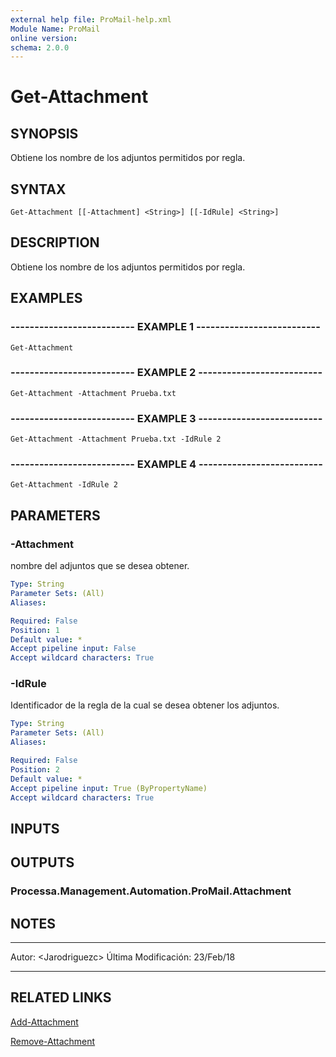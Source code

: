 ```yaml
---
external help file: ProMail-help.xml
Module Name: ProMail
online version: 
schema: 2.0.0
---
```


# Get-Attachment

## SYNOPSIS
Obtiene los nombre de los adjuntos permitidos por regla.

## SYNTAX

```
Get-Attachment [[-Attachment] <String>] [[-IdRule] <String>]
```

## DESCRIPTION
Obtiene los nombre de los adjuntos permitidos por regla.

## EXAMPLES

### -------------------------- EXAMPLE 1 --------------------------
```
Get-Attachment
```

### -------------------------- EXAMPLE 2 --------------------------
```
Get-Attachment -Attachment Prueba.txt
```

### -------------------------- EXAMPLE 3 --------------------------
```
Get-Attachment -Attachment Prueba.txt -IdRule 2
```

### -------------------------- EXAMPLE 4 --------------------------
```
Get-Attachment -IdRule 2
```

## PARAMETERS

### -Attachment
nombre del adjuntos que se desea obtener.

```yaml
Type: String
Parameter Sets: (All)
Aliases: 

Required: False
Position: 1
Default value: *
Accept pipeline input: False
Accept wildcard characters: True
```

### -IdRule
Identificador de la regla de la cual se desea obtener los adjuntos.

```yaml
Type: String
Parameter Sets: (All)
Aliases: 

Required: False
Position: 2
Default value: *
Accept pipeline input: True (ByPropertyName)
Accept wildcard characters: True
```

## INPUTS

## OUTPUTS

### Processa.Management.Automation.ProMail.Attachment

## NOTES
---------------------------------------------------------
Autor: \<Jarodriguezc\>
Última Modificación: 23/Feb/18

---------------------------------------------------------

## RELATED LINKS

[Add-Attachment](Add-Attachment.md)

[Remove-Attachment](Remove-Attachment.md)

